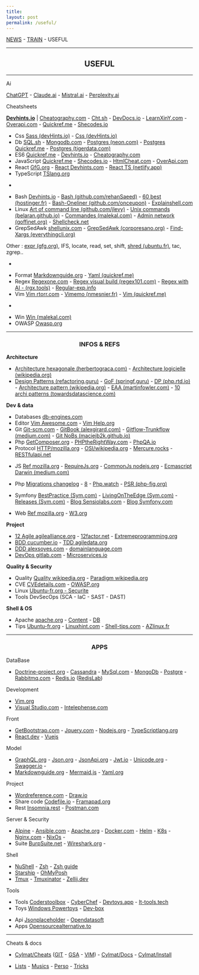 ```yaml
---
title: 
layout: post
permalink: /useful/
---
```


[NEWS](https://cylmat.github.io/news) - [TRAIN](https://cylmat.github.io/train) - USEFUL  

---
## <center>USEFUL</center>
---

Ai  

[ChatGPT](https://chatgpt.com) - [Claude.ai](https://claude.ai) - [Mistral.ai](https://mistral.ai) - [Perplexity.ai](https://www.perplexity.ai)  

Cheatsheets

**[Devhints.io](https://devhints.io)** | [Cheatography.com](https://cheatography.com) - [Cht.sh](https://cht.sh/) - [DevDocs.io](https://devdocs.io) - [LearnXinY.com](https://learnxinyminutes.com) - [Overapi.com](https://overapi.com/javascript) - [Quickref.me](https://quickref.me) - [Shecodes.io](http://cheatsheets.shecodes.io)  

- Css [Sass (devHints.io)](https://devhints.io/sass) - [Css (devHints.io)](https://devhints.io/css)
- Db [SQL.sh](https://sql.sh) - [Mongodb.com](https://www.mongodb.com/developer/products/mongodb/cheat-sheet) - [Postgres (neon.com)](https://neon.com/postgresql/postgresql-cheat-sheet) - [Postgres Quickref.me](https://quickref.me/postgres.html) - [Postgres (tigerdata.com)](https://www.tigerdata.com/learn/postgres-cheat-sheet)
- ES6 [Quickref.me](https://quickref.me/es6.html) - [Devhints.io](https://devhints.io/es6) - [Cheatography.com](https://cheatography.com/romansemko/cheat-sheets/ecmascript-6-es6)
- JavaScript [Quickref.me](https://quickref.me/javascript.html) - [Shecodes.io](http://cheatsheets.shecodes.io/javascript) - [HtmlCheat.com](https://htmlcheatsheet.com/js) - [OverApi.com](https://overapi.com/javascript) 
- React [GfG.org](https://www.geeksforgeeks.org/react-cheat-sheet) - [React Devhints.com](https://devhints.io/react) - [React TS (netlify.app)](https://react-typescript-cheatsheet.netlify.app) 
- TypeScript [TSlang.org](https://www.typescriptlang.org/cheatsheets) 

*

- Bash [Devhints.io](https://devhints.io/bash) - [Bash (github.com/rehanSaeed)](https://github.com/RehanSaeed/Bash-Cheat-Sheet) - [60 best (hostinger.fr)](https://www.hostinger.fr/tutoriels/commandes-linux) - [Bash-Oneliner (github.com/onceupon)](https://github.com/onceupon/Bash-Oneliner) - [Explainshell.com](https://explainshell.com)
- Linux [Art of command line (github.com/jlevy)](https://github.com/jlevy/the-art-of-command-line) - [Unix commands (belaran.github.io)](https://belaran.github.io/free-docs/unix-initiation/node277.html) - [Commandes (malekal.com)](https://www.malekal.com/liste-des-commandes-linux) - [Admin network (goffinet.org)](https://linux.goffinet.org/administration/configuration-du-reseau/outils-linux-reseau) - [Shellcheck.net](https://www.shellcheck.net)
- GrepSedAwk [shellunix.com](https://www.shellunix.com) - [GrepSedAwk (corporesano.org)](http://www.corporesano.org/doc-site/grepawksed.html) - [Find-Xargs (everythingcli.org)](https://www.everythingcli.org/find-exec-vs-find-xargs)

Other : [expr (gfg.org)](https://www.geeksforgeeks.org/linux-unix/expr-command-in-linux-with-examples), IFS, locate, read, set, shift, [shred (ubuntu.fr)](https://doc.ubuntu-fr.org/shred), tac, zgrep..

*

- Format [Markdownguide.org](https://www.markdownguide.org/cheat-sheet) - [Yaml (quickref.me)](https://quickref.me/yaml.html) 
- Regex [Regexone.com](https://regexone.com) - [Regex visual build (regex101.com)](https://regex101.com) - [Regex with AI - (rgx.tools)](https://rgx.tools) - [Regular-exp.info](https://www.regular-expressions.info) 
- Vim [Vim rtorr.com](https://vim.rtorr.com) - [Vimemo (nmesnier.fr)](http://nmesnier.free.fr/vim.html) - [Vim (quickref.me)](https://quickref.me/vim) 

*

- Win [Win (malekal.com)](https://www.malekal.com/liste-commandes-invite-de-commandes-windows)   
- OWASP [Owasp.org](https://cheatsheetseries.owasp.org/Glossary.html)  



---
### <center>INFOS & REFS</center>

**Architecture**    
* [Architecture hexagonale (herbertograca.com)](https://herbertograca.com/2017/11/16/explicit-architecture-01-ddd-hexagonal-onion-clean-cqrs-how-i-put-it-all-together) - [Architecture logicielle (wikipedia.org)](https://en.wikipedia.org/wiki/List_of_software_architecture_styles_and_patterns) 
* [Design Patterns (refactoring.guru)](https://refactoring.guru/fr/design-patterns) - [GoF (springf.guru)](https://springframework.guru/gang-of-four-design-patterns) - [DP (php.rtd.io)](https://designpatternsphp.readthedocs.io) - [Architecture pattern (wikipedia.org)](https://en.wikipedia.org/wiki/Architectural_pattern) - [EAA (martinfowler.com)](https://martinfowler.com/eaaCatalog) - [10 archi patterns (towardsdatascience.com)](https://towardsdatascience.com/10-common-software-architectural-patterns-in-a-nutshell-a0b47a1e9013)

**Dev & data**   
* Databases [db-engines.com](https://db-engines.com/en/articles) 
* Editor [Vim Awesome.com](https://vimawesome.com) - [Vim Help.org](https://vimhelp.org) 
* Git [Git-scm.com](https://git-scm.com/doc) - [GitBook (alexgirard.com)](https://alexgirard.com/git-book) - [Gitflow-Trunkflow (medium.com)](https://medium.com/takima/d%C3%A9couverte-du-trunk-based-development-alternative-%C3%A0-gitflow-42f81f0a8cf1) - [Git NoBs (maciejb2k.github.io)](https://maciejb2k.github.io/no-bs-git)
* Php [GetComposer.org](https://getcomposer.org/doc) - [PHPtheRightWay.com](https://phptherightway.com) - [PhpQA.io](https://phpqa.io) 
* Protocol [HTTP/mozilla.org](https://developer.mozilla.org/fr/docs/Web/HTTP) - [OSI/wikipedia.org](https://fr.wikipedia.org/wiki/Mod%C3%A8le_OSI) - [Mercure.rocks](https://mercure.rocks) - [RESTfulapi.net](https://restfulapi.net/hateoas) 
 
- JS [Ref mozilla.org](https://developer.mozilla.org/fr/docs/Web/JavaScript/Reference) - [RequireJs.org](https://requirejs.org) - [CommonJs nodejs.org](https://nodejs.org/api/modules.html) - [Ecmascript Darwin (medium.com)](https://medium.com/edonec/ecmascript-cheatsheet-the-darwin-theory-of-javascript-90fabc23df4c)
- Php [Migrations changelog](https://www.php.net/manual/en/doc.changelog.php) - [8](https://www.php.net/releases/8.4) - [Php.watch](https://php.watch/versions) - [PSR (php-fig.org)](https://www.php-fig.org/psr)
- Symfony [BestPractice (Sym.com)](https://symfony.com/doc/current/best_practices.html) - [LivingOnTheEdge (Sym.com)](https://symfony.com/blog/category/living-on-the-edge) - [Releases (Sym.com)](https://symfony.com/releases) - [Blog Sensiolabs.com](https://blog.sensiolabs.com) - [Blog Symfony.com](https://symfony.com/blog)

- Web [Ref mozilla.org](https://developer.mozilla.org/fr/docs/Web) - [W3.org](https://www.w3.org)  

**Project**  
* [12 Agile agilealliance.org](https://www.agilealliance.org/agile101/12-principles-behind-the-agile-manifesto) - [12factor.net](https://12factor.net) - [Extremeprogramming.org](http://www.extremeprogramming.org)  
* [BDD cucumber.io](https://cucumber.io/docs/bdd) - [TDD agiledata.org](http://agiledata.org/essays/tdd.html) 
* [DDD alexsoyes.com](https://alexsoyes.com/ddd-domain-driven-design) - [domainlanguage.com](https://www.domainlanguage.com)  
* [DevOps gitlab.com](https://about.gitlab.com/topics/devops) - [Microservices.io](https://microservices.io)
  
**Quality & Security**  
* Quality [Quality wikipedia.org](https://fr.wikipedia.org/wiki/Qualit%C3%A9_logicielle) - [Paradigm wikipedia.org](https://fr.m.wikipedia.org/wiki/Paradigme_(programmation)) 
* CVE [CVEdetails.com]([cvedetails.com](https://www.cvedetails.com)) - [OWASP.org](https://owasp.org)  
* Linux [Ubuntu-fr.org - Securite](https://doc.ubuntu-fr.org/securite)  
* Tools DevSecOps (SCA - IaC - SAST - DAST)  

**Shell & OS**  
* Apache [apache.org](https://apache.org) - [Content](https://projects.apache.org/projects.html?category#content) - [DB](https://projects.apache.org/projects.html?category#database)  
* Tips [Ubuntu-fr.org](https://doc.ubuntu-fr.org) - [Linuxhint.com](https://linuxhint.com) - [Shell-tips.com](https://www.shell-tips.com) - [AZlinux.fr](https://azlinux.fr) 



---
### <center>APPS</center>

DataBase  
* [Doctrine-project.org](https://www.doctrine-project.org) - [Cassandra](https://cassandra.apache.org) - [MySql.com](https://dev.mysql.com/doc) - [MongoDb](https://www.mongodb.com/docs) - [Postgre](https://www.postgresql.org) - [Rabbitmq.com](https://www.rabbitmq.com) - [Redis.io](https://redis.io) ([RedisLab](https://app.redislabs.com))

Development  
* [Vim.org](https://www.vim.org)  
* [Visual Studio.com](https://code.visualstudio.com/docs) - [Intelephense.com](https://intelephense.com)  

Front  
* [GetBootstrap.com](https://getbootstrap.com/docs) - [Jquery.com](https://api.jquery.com) - [Nodejs.org](https://nodejs.org/en/docs) - [TypeScriptlang.org](https://www.typescriptlang.org/docs)
* [React.dev](https://react.dev) - [Vuejs](https://vuejs.org)  

Model  
* [GraphQL.org](https://graphql.org) - [Json.org](https://www.json.org) - [JsonApi.org](https://jsonapi.org) - [Jwt.io](https://jwt.io) - [Unicode.org](https://home.unicode.org) - [Swagger.io](https://swagger.io) -  
* [Markdownguide.org](https://www.markdownguide.org) - [Mermaid.js](https://mermaid.js.org) - [Yaml.org](https://yaml.org)

Project 
- [Wordreference.com](https://www.wordreference.com/fr) - [Draw.io](https://draw.io)
- Share code [Codefile.io](https://codefile.io) - [Framapad.org](https://hebdo.framapad.org)
- Rest [Insomnia.rest](https://insomnia.rest) - [Postman.com](https://www.postman.com)   

Server & Security  
* [Alpine](https://www.alpinelinux.org) - [Ansible.com](https://www.ansible.com) - [Apache.org](https://httpd.apache.org) - [Docker.com](https://docs.docker.com) - [Helm](https://helm.sh) - [K8s](https://kubernetes.io) - [Nginx.com](https://docs.nginx.com) - [NixOs](https://nixos.org) - 
* Suite [BurpSuite.net](https://portswigger.net/burp) - [Wireshark.org](https://www.wireshark.org) -

Shell
* [NuShell](https://nushell.sh) - [Zsh](https://zsh.sourceforge.io/Doc) - [Zsh guide](https://zsh.sourceforge.io/Guide)
* [Starship](https://starship.rs) - [OhMyPosh](https://ohmyposh.dev)  
* [Tmux](https://doc.ubuntu-fr.org/tmux) - [Tmuxinator](https://github.com/tmuxinator/tmuxinator) - [Zellij.dev](https://zellij.dev) 

Tools 
* Tools [Coderstoolbox](https://coderstoolbox.online) - [CyberChef](https://gchq.github.io/CyberChef) - [Devtoys.app](https://devtoys.app) - [It-tools.tech](https://it-tools.tech)   
* Toys [Windows Powertoys](https://learn.microsoft.com/en-us/windows/powertoys) - [Dev-box](https://www.dev-box.app)   
- Api [Jsonplaceholder](https://jsonplaceholder.typicode.com/users) - [Opendatasoft](https://data.opendatasoft.com/api/explore/v2.1/console) 
- Apps [Opensourcealternative.to](https://www.opensourcealternative.to)  

---

Cheats & docs 

* [Cylmat/Cheats](https://github.com/cylmat/cheats) ([GIT](https://github.com/cylmat/cheats/blob/main/GIT-cheats.md) - [GSA](https://github.com/cylmat/cheats/blob/main/GSA-cheats.md) - [VIM](https://github.com/cylmat/cheats/blob/main/VIM-cheats.md)) - [Cylmat/Docs](https://github.com/cylmat/docs) - [Cylmat/Install](https://github.com/cylmat/docs/tree/main/install) 
  
* [Lists](https://cylmat.github.io/lists) - [Musics](https://cylmat.github.io/musics) - [Perso](https://cylmat.github.io/personnalite) - [Tricks](https://cylmat.github.io/tricks)
